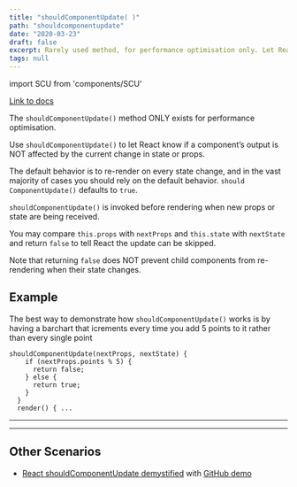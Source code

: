```yaml
---
title: "shouldComponentUpdate( )"
path: "shouldcomponentupdate"
date: "2020-03-23"
draft: false
excerpt: Rarely used method, for performance optimisation only. Let React know if a component’s output is NOT affected by the current change in state or props.
tags: null
---
```


import SCU from 'components/SCU'

[Link to docs](https://reactjs.org/docs/react-component.html#shouldcomponentupdate)

The `shouldComponentUpdate()` method ONLY exists for performance optimisation.

Use `shouldComponentUpdate()` to let React know if a component’s output is NOT affected by the current change in state or props.

The default behavior is to re-render on every state change, and in the vast majority of cases you should rely on the default behavior. `should ComponentUpdate()` defaults to `true`.

`shouldComponentUpdate()` is invoked before rendering when new props or state are being received.

You may compare `this.props` with `nextProps` and `this.state` with `nextState` and return `false` to tell React the update can be skipped.

Note that returning `false` does NOT prevent child components from re-rendering when their state changes.

## Example

The best way to demonstrate how `shouldComponentUpdate()` works is by having a barchart that icrements every time you add 5 points to it rather than every single point

```
shouldComponentUpdate(nextProps, nextState) {
    if (nextProps.points % 5) {
      return false;
    } else {
      return true;
    }
  }
  render() { ...
```

---

<SCU />

---

## Other Scenarios

- [React shouldComponentUpdate demystified](https://www.freecodecamp.org/news/react-shouldcomponentupdate-demystified-c5d323099ef6/) with [GitHub demo](https://github.com/jpdelima/react-should-component-update-demystified)
